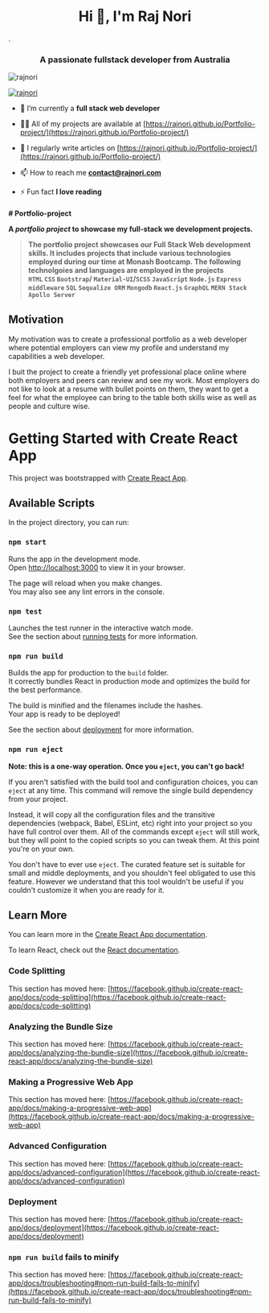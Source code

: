 
<h1 align="center">Hi 👋, I'm Raj Nori</h1>. 

<h3 align="center">A passionate fullstack developer from Australia</h3>

<p align="left"> <img src="https://komarev.com/ghpvc/?username=rajnori&label=Profile%20views&color=0e75b6&style=flat" alt="rajnori" /> </p>

<p align="left"> <a href="https://github.com/ryo-ma/github-profile-trophy"><img src="https://github-profile-trophy.vercel.app/?username=rajnori" alt="rajnori" /></a> </p>


- 🌱 I’m currently a **full stack web developer**

- 👨‍💻 All of my projects are available at [https://rajnori.github.io/Portfolio-project/](https://rajnori.github.io/Portfolio-project/)

- 📝 I regularly write articles on [https://rajnori.github.io/Portfolio-project/](https://rajnori.github.io/Portfolio-project/)

- 📫 How to reach me **contact@rajnori.com**

- ⚡ Fun fact **I love reading**

<h4># Portfolio-project

A *portfolio project* to showcase my full-stack we development projects.

> The portfolio project showcases our **Full Stack Web development** skills. It includes projects that include various technologies employed during our time at Monash Bootcamp. The following technolgoies and languages are employed in the projects   
  > `HTML`
  > `CSS`
  > `Bootstrap`/ `Material-UI`/`SCSS`
  > `JavaScript`
  > `Node.js`
  > `Express middleware`
  > `SQL`
  > `Sequalize ORM`
  > `Mongodb`
  > `React.js`
  > `GraphQL`
  > `MERN Stack`
  > `Apollo Server`
  

## Motivation

My motivation was to create a professional portfolio as a web developer where potential employers can view my profile and understand my capabilities a web developer.
 
I buit the project to create a friendly yet professional place online where both employers and peers can review and see my work.
Most employers do not like to look at a resume with bullet points on them, they want to get a feel for what the employee can bring to the table both skills wise as well as people and culture wise. 
# Getting Started with Create React App

This project was bootstrapped with [Create React App](https://github.com/facebook/create-react-app).

## Available Scripts

In the project directory, you can run:

### `npm start`

Runs the app in the development mode.\
Open [http://localhost:3000](http://localhost:3000) to view it in your browser.

The page will reload when you make changes.\
You may also see any lint errors in the console.

### `npm test`

Launches the test runner in the interactive watch mode.\
See the section about [running tests](https://facebook.github.io/create-react-app/docs/running-tests) for more information.

### `npm run build`

Builds the app for production to the `build` folder.\
It correctly bundles React in production mode and optimizes the build for the best performance.

The build is minified and the filenames include the hashes.\
Your app is ready to be deployed!

See the section about [deployment](https://facebook.github.io/create-react-app/docs/deployment) for more information.

### `npm run eject`

**Note: this is a one-way operation. Once you `eject`, you can't go back!**

If you aren't satisfied with the build tool and configuration choices, you can `eject` at any time. This command will remove the single build dependency from your project.

Instead, it will copy all the configuration files and the transitive dependencies (webpack, Babel, ESLint, etc) right into your project so you have full control over them. All of the commands except `eject` will still work, but they will point to the copied scripts so you can tweak them. At this point you're on your own.

You don't have to ever use `eject`. The curated feature set is suitable for small and middle deployments, and you shouldn't feel obligated to use this feature. However we understand that this tool wouldn't be useful if you couldn't customize it when you are ready for it.

## Learn More

You can learn more in the [Create React App documentation](https://facebook.github.io/create-react-app/docs/getting-started).

To learn React, check out the [React documentation](https://reactjs.org/).

### Code Splitting

This section has moved here: [https://facebook.github.io/create-react-app/docs/code-splitting](https://facebook.github.io/create-react-app/docs/code-splitting)

### Analyzing the Bundle Size

This section has moved here: [https://facebook.github.io/create-react-app/docs/analyzing-the-bundle-size](https://facebook.github.io/create-react-app/docs/analyzing-the-bundle-size)

### Making a Progressive Web App

This section has moved here: [https://facebook.github.io/create-react-app/docs/making-a-progressive-web-app](https://facebook.github.io/create-react-app/docs/making-a-progressive-web-app)

### Advanced Configuration

This section has moved here: [https://facebook.github.io/create-react-app/docs/advanced-configuration](https://facebook.github.io/create-react-app/docs/advanced-configuration)

### Deployment

This section has moved here: [https://facebook.github.io/create-react-app/docs/deployment](https://facebook.github.io/create-react-app/docs/deployment)

### `npm run build` fails to minify

This section has moved here: [https://facebook.github.io/create-react-app/docs/troubleshooting#npm-run-build-fails-to-minify](https://facebook.github.io/create-react-app/docs/troubleshooting#npm-run-build-fails-to-minify)
